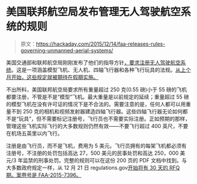 # 美国联邦航空局发布管理无人驾驶航空系统的规则

> 原文：<https://hackaday.com/2015/12/14/faa-releases-rules-governing-unmanned-aerial-systems/>

美国交通部和联邦航空局刚刚发布了他们的指导方针[，要求注册无人驾驶航空系统](http://www.faa.gov/news/press_releases/news_story.cfm?newsId=19856)。这是一项涵盖模型飞机、无人机、四轴飞行器和各种飞行玩具的法规。[从上个月开始，这些规定就被期待在假期实施。](http://hackaday.com/2015/10/22/the-faa-wants-your-input-regarding-upcoming-drone-regs/)

不出所料，美国联邦航空局要求所有重量超过 250 克(0.55 磅)小于 55 磅的飞机都要注册，不管是不是“模型”飞机。最大重量是以前规定的延续；重量超过 55 磅的模型飞机在没有许可证的情况下是不合法的。需要注意的是，任何人都可以用重量不到 250 克的相机和视频发射器建造四轴飞行器。这些四轴飞行器无论如何都不是“玩具”，但不需要标记注册号，飞行员也不需要实际注册。正如预期的那样，管理这些飞机实际飞行的大多数规则仍然有效——不要飞行超过 400 英尺，不要在机场五英里以内飞行。

注册是由飞行员，而不是飞机，费用为 5 美元。飞行员拥有的每架飞机都必须有注册号，不注册的处罚包括高达 27，500 美元的民事处罚和高达 250，000 美元/3 年监禁的刑事处罚。完整的规则可以在这份 200 页的 PDF 文档中找到。与大多数政府规定一样，从 12 月 21 日 regulations.gov[开始将有 30 天的 RFQ 期。案卷号是 FAA-2015-7396。](http://www.regulations.gov/)